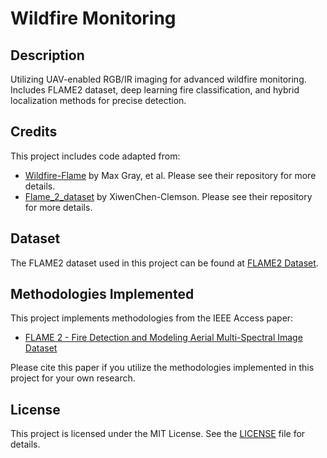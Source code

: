 # Wildfire Monitoring

## Description
Utilizing UAV-enabled RGB/IR imaging for advanced wildfire monitoring. Includes FLAME2 dataset, deep learning fire classification, and hybrid localization methods for precise detection.

## Credits
This project includes code adapted from:
- [Wildfire-Flame](https://github.com/maxgray2056/Wildfire-Flame) by Max Gray, et al. Please see their repository for more details.
- [Flame_2_dataset](https://github.com/xiwenc1/Flame_2_dataset) by XiwenChen-Clemson. Please see their repository for more details.

## Dataset
The FLAME2 dataset used in this project can be found at [FLAME2 Dataset](https://ieee-dataport.org/open-access/flame-2-fire-detection-and-modeling-aerial-multi-spectral-image-dataset).

## Methodologies Implemented
This project implements methodologies from the IEEE Access paper:
- [FLAME 2 - Fire Detection and Modeling Aerial Multi-Spectral Image Dataset](https://ieeexplore.ieee.org/document/9953997)

Please cite this paper if you utilize the methodologies implemented in this project for your own research.

## License
This project is licensed under the MIT License. See the [LICENSE](LICENSE) file for details.
